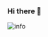 ### Hi there 👋

![info](https://github-readme-stats.vercel.app/api?username=nice0e3&show_icons=true&count_private=true&hide=prs&theme=default_repocard)
